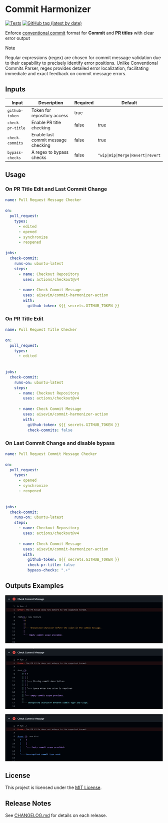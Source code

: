 # Commit Harmonizer
[![Tests](https://github.com/aisevim/commit-harmonizer-action/workflows/Tests/badge.svg)](https://github.com/aisevim/commit-harmonizer-action)
[![GitHub tag (latest by date)](https://img.shields.io/github/v/tag/aisevim/commit-harmonizer-action)](https://github.com/aisevim/commit-harmonizer-action/tags)

Enforce [conventional commit](https://www.conventionalcommits.org/en/v1.0.0/) format for **Commit** and **PR titles** with clear error output

> [!NOTE]
> Regular expressions (regex) are chosen for commit message validation due to their capability to precisely identify error positions. Unlike Conventional Commits Parser, regex provides detailed error localization, facilitating immediate and exact feedback on commit message errors. 

## Inputs

| Input            | Description                         | Required | Default                            |
| ---------------- | ----------------------------------- | -------- | ---------------------------------- |
| `github-token`   | Token for repository access         | true     |                                    |
| `check-pr-title` | Enable PR title checking            | false    | true                               |
| `check-commits`  | Enable last commit message checking | false    | true                               |
| `bypass-checks`  | A regex to bypass checks            | false    | `^wip\|Wip\|Merge\|Revert\|revert` |

## Usage

### On PR Title Edit and Last Commit Change

```yaml
name: Pull Request Message Checker

on:
  pull_request:
    types:
      - edited
      - opened
      - synchronize
      - reopened

jobs:
  check-commit:
    runs-on: ubuntu-latest
    steps:
      - name: Checkout Repository
        uses: actions/checkout@v4

      - name: Check Commit Message
        uses: aisevim/commit-harmonizer-action
        with:
          github-token: ${{ secrets.GITHUB_TOKEN }}
```

### On PR Title Edit

```yaml
name: Pull Request Title Checker

on:
  pull_request:
    types:
      - edited


jobs:
  check-commit:
    runs-on: ubuntu-latest
    steps:
      - name: Checkout Repository
        uses: actions/checkout@v4

      - name: Check Commit Message
        uses: aisevim/commit-harmonizer-action
        with:
          github-token: ${{ secrets.GITHUB_TOKEN }}
          check-commits: false
```

### On Last Commit Change and disable bypass

```yaml
name: Pull Request Commit Message Checker

on:
  pull_request:
    types:
      - opened
      - synchronize
      - reopened


jobs:
  check-commit:
    runs-on: ubuntu-latest
    steps:
      - name: Checkout Repository
        uses: actions/checkout@v4

      - name: Check Commit Message
        uses: aisevim/commit-harmonizer-action
        with:
          github-token: ${{ secrets.GITHUB_TOKEN }}
          check-pr-title: false
          bypass-checks: ".+"
```

## Outputs Examples

![Log example-1](resources/output1.jpg) 

![Log example-2](resources/output2.jpg) 

![Log example-3](resources/output3.jpg) 

## License

This project is licensed under the [MIT License](LICENSE).


## Release Notes

See [CHANGELOG.md](CHANGELOG.md) for details on each release.